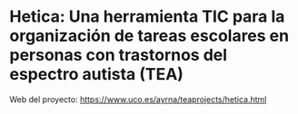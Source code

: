 # Hetica: Una herramienta TIC para la organización de tareas escolares en personas con trastornos del espectro autista (TEA) #

Web del proyecto: https://www.uco.es/ayrna/teaprojects/hetica.html
